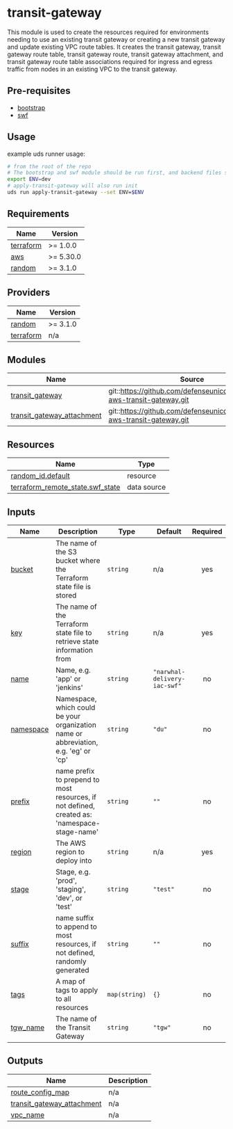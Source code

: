 # transit-gateway

This module is used to create the resources required for environments needing to use an existing transit gateway or creating a new transit gateway and update existing VPC route tables. It creates the transit gateway, transit gateway route table, transit gateway route, transit gateway attachment, and transit gateway route table associations required for ingress and egress traffic from nodes in an existing VPC to the transit gateway.

## Pre-requisites

- [bootstrap](../bootstrap/README.md)
- [swf](../swf/README.md)

## Usage

example uds runner usage:

```bash
# from the root of the repo
# The bootstrap and swf module should be run first, and backend files staged before running this module.
export ENV=dev
# apply-transit-gateway will also run init
uds run apply-transit-gateway --set ENV=$ENV
```

<!-- BEGINNING OF PRE-COMMIT-OPENTOFU DOCS HOOK -->
## Requirements

| Name | Version |
|------|---------|
| <a name="requirement_terraform"></a> [terraform](#requirement\_terraform) | >= 1.0.0 |
| <a name="requirement_aws"></a> [aws](#requirement\_aws) | >= 5.30.0 |
| <a name="requirement_random"></a> [random](#requirement\_random) | >= 3.1.0 |

## Providers

| Name | Version |
|------|---------|
| <a name="provider_random"></a> [random](#provider\_random) | >= 3.1.0 |
| <a name="provider_terraform"></a> [terraform](#provider\_terraform) | n/a |

## Modules

| Name | Source | Version |
|------|--------|---------|
| <a name="module_transit_gateway"></a> [transit\_gateway](#module\_transit\_gateway) | git::https://github.com/defenseunicorns/terraform-aws-transit-gateway.git | v0.0.3 |
| <a name="module_transit_gateway_attachment"></a> [transit\_gateway\_attachment](#module\_transit\_gateway\_attachment) | git::https://github.com/defenseunicorns/terraform-aws-transit-gateway.git | v0.0.3 |

## Resources

| Name | Type |
|------|------|
| [random_id.default](https://registry.terraform.io/providers/hashicorp/random/latest/docs/resources/id) | resource |
| [terraform_remote_state.swf_state](https://registry.terraform.io/providers/hashicorp/terraform/latest/docs/data-sources/remote_state) | data source |

## Inputs

| Name | Description | Type | Default | Required |
|------|-------------|------|---------|:--------:|
| <a name="input_bucket"></a> [bucket](#input\_bucket) | The name of the S3 bucket where the Terraform state file is stored | `string` | n/a | yes |
| <a name="input_key"></a> [key](#input\_key) | The name of the Terraform state file to retrieve state information from | `string` | n/a | yes |
| <a name="input_name"></a> [name](#input\_name) | Name, e.g. 'app' or 'jenkins' | `string` | `"narwhal-delivery-iac-swf"` | no |
| <a name="input_namespace"></a> [namespace](#input\_namespace) | Namespace, which could be your organization name or abbreviation, e.g. 'eg' or 'cp' | `string` | `"du"` | no |
| <a name="input_prefix"></a> [prefix](#input\_prefix) | name prefix to prepend to most resources, if not defined, created as: 'namespace-stage-name' | `string` | `""` | no |
| <a name="input_region"></a> [region](#input\_region) | The AWS region to deploy into | `string` | n/a | yes |
| <a name="input_stage"></a> [stage](#input\_stage) | Stage, e.g. 'prod', 'staging', 'dev', or 'test' | `string` | `"test"` | no |
| <a name="input_suffix"></a> [suffix](#input\_suffix) | name suffix to append to most resources, if not defined, randomly generated | `string` | `""` | no |
| <a name="input_tags"></a> [tags](#input\_tags) | A map of tags to apply to all resources | `map(string)` | `{}` | no |
| <a name="input_tgw_name"></a> [tgw\_name](#input\_tgw\_name) | The name of the Transit Gateway | `string` | `"tgw"` | no |

## Outputs

| Name | Description |
|------|-------------|
| <a name="output_route_config_map"></a> [route\_config\_map](#output\_route\_config\_map) | n/a |
| <a name="output_transit_gateway_attachment"></a> [transit\_gateway\_attachment](#output\_transit\_gateway\_attachment) | n/a |
| <a name="output_vpc_name"></a> [vpc\_name](#output\_vpc\_name) | n/a |
<!-- END OF PRE-COMMIT-OPENTOFU DOCS HOOK -->
